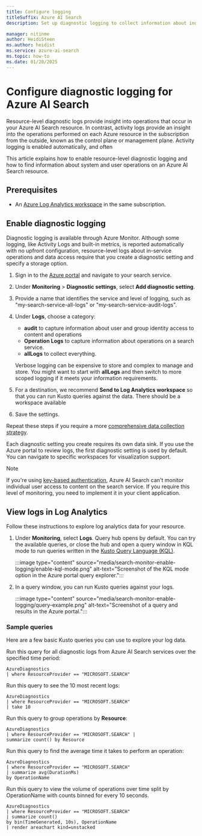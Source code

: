 ```yaml
---
title: Configure logging
titleSuffix: Azure AI Search
description: Set up diagnostic logging to collect information about indexing and query processing in Azure AI Search resource logs.

manager: nitinme
author: HeidiSteen
ms.author: heidist
ms.service: azure-ai-search
ms.topic: how-to
ms.date: 01/28/2025
---
```


# Configure diagnostic logging for Azure AI Search

Resource-level diagnostic logs provide insight into operations that occur in your Azure AI Search resource. In contrast, activity logs provide an insight into the operations performed on each Azure resource in the subscription from the outside, known as the control plane or management plane. Activity logging is enabled automatically, and often

This article explains how to enable resource-level diagnostic logging and how to find information about system and user operations on an Azure AI Search resource.

## Prerequisites

- An [Azure Log Analytics workspace](/azure/azure-monitor/logs/quick-create-workspace) in the same subscription.

## Enable diagnostic logging

Diagnostic logging is available through Azure Monitor. Although some logging, like Activity Logs and built-in metrics, is reported automatically with no upfront configuration, resource-level logs about in-service operations and data access require that you create a diagnostic setting and specify a storage option.

1. Sign in to the [Azure portal](https://portal.azure.com) and navigate to your search service.

1. Under **Monitoring** > **Diagnostic settings**, select **Add diagnostic setting**.

1. Provide a name that identifies the service and level of logging, such as "my-search-service-all-logs" or "my-search-service-audit-logs".

1. Under **Logs**, choose a category:

   - **audit** to capture information about user and group identity access to content and operations
   - **Operation Logs** to capture information about operations on a search service.
   - **allLogs** to collect everything.

   Verbose logging can be expensive to store and complex to manage and store. You might want to start with **allLogs** and then switch to more scoped logging if it meets your information requirements.

1. For a destination, we recommend **Send to Log Analytics workspace** so that you can run Kusto queries against the data. There should be a workspace available

1. Save the settings.

Repeat these steps if you require a more [comprehensive data collection strategy](/azure/azure-monitor/logs/workspace-design). 

Each diagnostic setting you create requires its own data sink. If you use the Azure portal to review logs, the first diagnostic setting is used by default. You can navigate to specific workspaces for visualization support.

> [!NOTE]
> If you're using [key-based authentication](search-security-api-keys.md), Azure AI Search can't monitor individual user access to content on the search service. If you require this level of monitoring, you need to implement it in your client application.

## View logs in Log Analytics

Follow these instructions to explore log analytics data for your resource.

1. Under **Monitoring**, select **Logs**. Query hub opens by default. You can try the available queries, or close the hub and open a query window in KQL mode to run queries written in the [Kusto Query Language (KQL)](/kusto/query).

   :::image type="content" source="media/search-monitor-enable-logging/enable-kql-mode.png" alt-text="Screenshot of the KQL mode option in the Azure portal query explorer.":::

1. In a query window, you can run Kusto queries against your logs.

   :::image type="content" source="media/search-monitor-enable-logging/query-example.png" alt-text="Screenshot of a query and results in the Azure portal.":::

### Sample queries

Here are a few basic Kusto queries you can use to explore your log data.

Run this query for all diagnostic logs from Azure AI Search services over the specified time period:

```kusto
AzureDiagnostics
| where ResourceProvider == "MICROSOFT.SEARCH"
```

Run this query to see the 10 most recent logs:

```kusto
AzureDiagnostics
| where ResourceProvider == "MICROSOFT.SEARCH"
| take 10
```

Run this query to group operations by **Resource**:

```kusto
AzureDiagnostics
| where ResourceProvider == "MICROSOFT.SEARCH" |
summarize count() by Resource
```

Run this query to find the average time it takes to perform an operation:

```kusto
AzureDiagnostics
| where ResourceProvider == "MICROSOFT.SEARCH"
| summarize avg(DurationMs)
by OperationName
```

Run this query to view the volume of operations over time split by OperationName with counts binned for every 10 seconds.

```kusto
AzureDiagnostics
| where ResourceProvider == "MICROSOFT.SEARCH"
| summarize count()
by bin(TimeGenerated, 10s), OperationName
| render areachart kind=unstacked
```